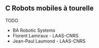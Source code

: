 ## C Robots mobiles à tourelle

TODO

- BA Robotic Systems
- Florent Lamiraux - LAAS-CNRS
- Jean-Paul Laumond - LAAS-CNRS
